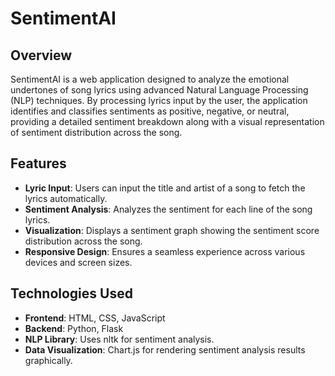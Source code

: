 # SentimentAI

## Overview
SentimentAI is a web application designed to analyze the emotional undertones of song lyrics using advanced Natural Language Processing (NLP) techniques. By processing lyrics input by the user, the application identifies and classifies sentiments as positive, negative, or neutral, providing a detailed sentiment breakdown along with a visual representation of sentiment distribution across the song.

## Features
- **Lyric Input**: Users can input the title and artist of a song to fetch the lyrics automatically.
- **Sentiment Analysis**: Analyzes the sentiment for each line of the song lyrics.
- **Visualization**: Displays a sentiment graph showing the sentiment score distribution across the song.
- **Responsive Design**: Ensures a seamless experience across various devices and screen sizes.

## Technologies Used
- **Frontend**: HTML, CSS, JavaScript
- **Backend**: Python, Flask
- **NLP Library**: Uses nltk for sentiment analysis.
- **Data Visualization**: Chart.js for rendering sentiment analysis results graphically.

